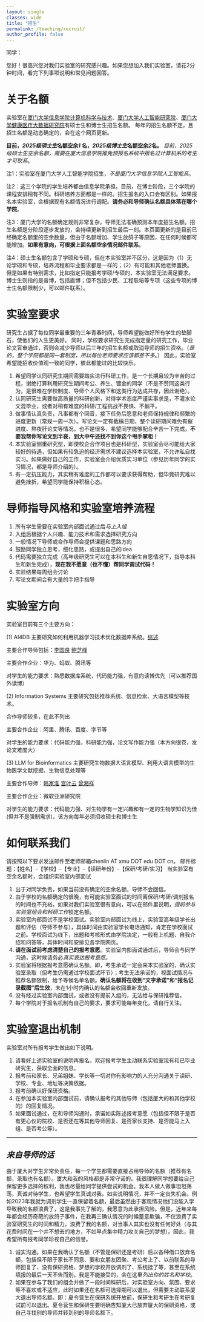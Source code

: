 ```yaml
---
layout: single
classes: wide
title: "招生"
permalink: /teaching/recruit/
author_profile: false
---
```


同学：

您好！很高兴您对我们实验室的研究感兴趣。如果您想加入我们实验室，请花2分钟时间，看完下列事项说明和常见问题回答。

# 关于名额

实验室在[厦门大学信息学院计算机科学与技术](https://informatics.xmu.edu.cn/)、[厦门大学人工智能研究院](https://iai.xmu.edu.cn/)、[厦门大学健康医疗大数据研究院](https://nidshm.xmu.edu.cn/)有硕士生和博士生招生名额。
每年的招生名额不定，且招生名额是动态确定的，会在这个网页更新。

__目前，*2025级硕士生*名额空余*1* 名，*2025级博士生*名额空余*2*名。__
*目前，2025级硕士生空余名额，需要在厦大信息学院推免预报名系统中报名过计算机系的考生才可联系*。

注1：实验室在厦门大学人工智能学院招生，*不是厦门大学信息学院人工智能系*。

注2：这三个学院的学生培养都由信息学院承担。目前，在博士阶段，三个学院的课程安排稍有不同。科研培养方面都是一样的。招生报名的入口会有区别。如果报名本实验室，会根据现有名额情况进行调配。__请务必和导师确认名额具体落在哪个学院__。

注3：厦门大学的名额确定规则非常复杂，导师无法准确预测本年度招生名额。招生名额是分阶段逐步发放的，会持续更新到招生最后一刻。本页面更新的是目前已经确定名额里的空余数量，但由于名额增加、学生放鸽子等原因，在任何时候都可能增加。__如果有意向，可根据上面名额空余情况邮件联系__。

注4：硕士生名额包含了学硕和专硕，但在本实验室并不区分，这是因为（1）无论学硕和专硕，培养流程和毕业要求都是一样的；（2）有可能和其他老师置换。但是如果有特别需求，比如指定只能报考学硕/专硕的，本实验室无法满足要求。博士生则指的是普博，包括直博；但不包括少民、工程联培等专项（这些专项的博士生名额限制少，可以邮件联系）。

# 实验室要求

研究生占据了每位同学最重要的三年青春时间，导师希望能做好所有学生的垫脚石，使他们的人生更美好。
同时，学校要求研究生完成指定量的研究工作，毕业论文盲审通过，否则会减少导师以后三年的招生名额或取消导师的招生资格。（*是的，整个学院都是同一套制度，所以每位老师要求应该都差不多*。）
因此，实验室希望能招收价值观一致的同学，彼此都能过的比较快乐。
1. 希望同学认同研究生期间需要踏实进行科研工作，是一个长期且较为辛苦的过程，谢绝打算利用研究生期间考公、养生、镀金的同学（不是不赞同这类行为，是很难在学校制度、导师个人风格下和这类行为达成共存，因此谢绝）。
2. 认同研究生需要做高质量的科研创新，对待学术态度严谨实事求是，不灌水论文混毕业，或者对稍有难度的科研/工程挑战不畏惧、不躺平。
3. 做事情认真负责，凡事都有个回音，接下任务后愿意和老师保持规律和频繁的进度更新（常规一周一次）。写论文一定有截稿日期，整个读研期间难免有催进度、熬夜肝论文等情况，也不是很多，希望同学能够配合辛苦一下完成。**不要我帮你写论文到半夜，到大中午还找不到你这个甩手掌柜！**
4. 本实验室侧重研究型，即使校企合作项目也是科研型，实验室会尽可能给大家较好的待遇，但如果有较急迫的经济需求不建议选择本实验室，不允许私自找实习。如果做好自己的工作，实验室会介绍优质实习单位（参见历年同学的实习情况，都是导师介绍的）。
5. 有一定抗压能力，其实稍有难度的工作都可以要求获得帮助，但毕竟研究难以避免挫折，希望同学能保持积极心态。

# 导师指导风格和实验室培养流程

1. 所有学生需要在实验室内部面试通过后*马上入组*
2. 入组后根据个人兴趣、能力技术和需求选择研究方向
3. 一般情况下导师或合作导师会提供课题和思路方向
4. 鼓励同学独立思考，细化思路，或提出自己的idea
5. 代码需要独立完成（高年级研究生可以在本科生和新生自愿情况下，指导本科生和新生完成），**现在我不愿意（也不懂）帮同学调试代码！**
6. 实验结果每周组会讨论
7. 写论文期间会有大量的手把手指导

# 实验室方向

实验室目前有三个主要方向：

(1) AI4DB
主要研究如何利用机器学习技术优化数据库系统。[综述](https://dbgroup.cs.tsinghua.edu.cn/ligl/papers/joc19-ai4db-cn.pdf)

主要合作导师包括：[李国良](https://dbgroup.cs.tsinghua.edu.cn/ligl/index_cn.html#:~:text=%E6%9D%8E%E5%9B%BD%E8%89%AF%EF%BC%8C%E6%B8%85%E5%8D%8E%E5%A4%A7%E5%AD%A6) [鲍芝峰](https://baozhifeng.net/#:~:text=Zhifeng%20Bao.%20I%20lead%20the%20Big%20Data%20and)

主要合作企业：华为、蚂蚁、腾讯等

对学生的能力要求：熟悉数据库系统，代码能力强，有意向读博优先（可以推荐国外读博）

(2) Information Systems
主要研究包括推荐系统、信息检索、大语言模型等技术。

合作导师较多，在此不列出

主要合作企业：阿里、腾讯、百度、字节等

对学生的能力要求：代码能力强，科研能力强，论文写作能力强（本方向很卷，发论文难度大）

(3) LLM for Bioinformatics
主要研究生物数据大语言模型、利用大语言模型的生物医学文献挖掘、生物信息处理等

主要合作导师：[韩家淮](https://hanlab.xmu.edu.cn/) [宫叶云](https://www.microsoft.com/en-us/research/people/yegong/#:~:text=Dr.%20Yeyun%20Gong%20is%20a%20principal%20research%20manager?msockid=383090560f1265ff0623807a0b126799) [曾湘祥](http://csee.hnu.edu.cn/people/zengxiangxiang#:~:text=%E6%9B%BE%E6%B9%98%E7%A5%A5-%E6%B9%96%E5%A4%A7%E4%BF%A1%E6%81%AF) 

主要合作企业：微软亚洲研究院

对学生的能力要求：代码能力强、对生物学有一定兴趣和有一定的生物学知识为佳(但并不是强制需求)，该方向每年必须招收硕士和博士生

# 如何联系我们

请按照以下要求发送邮件至老师邮箱chenlin AT xmu DOT edu DOT cn。
邮件标题：【姓名】-【学校】-【专业】-【读研年份】-【保研/考研/实习】
当实验室有空余名额时，会组织实验室内部面试

1. 出于对同学负责，如果当前没有确定的空余名额，导师不会回信。
2. 由于学校的名额确定的很晚，有可能实验室面试的时间离保研/考研/调剂报名的时间也不充裕。如果对我们实验室很有意向，可以在邮件里说明，*提前参与实验室组会和科研工作*锁定名额。
3. 实验室内部面试不是学校面试。实验室内部面试为线上，实验室高年级学长出题和评估（导师不参与），具体时间由实验室学长电话通知，肯定在学校面试之前。学校面试为线下，出题和考核形式由学院决定，一般有上机题、自我介绍和问答等，具体时间和安排见各学院网页。
4. __请在面试前考虑清楚自己的报考意愿__。实验室内部面试通过后，导师会与同学沟通，这时候请务必*真实表达报考意愿*。
5. 实验室将根据报考意愿确认名额。即，考生承诺一定会来本实验室的，确认实验室录取（但考生仍需通过学校面试环节）；考生无法承诺的，视面试情况与推荐名额限制，给予等候名单名额。__确认名额将在收到“文字承诺”和“报名记录截图”后生效__，未在1小时内确认的名额会收回重新发放。
6. 没有经过实验室内部面试，或者没有提前入组的，无法给与保研推荐信。
7. 每个学院对于报名机制有自己的要求，要求可能每年变化，请自行关注。
		
# 实验室退出机制

实验室对所有报考学生做出如下说明。

1. 请看好上述实验室的说明再报名。欢迎报考学生主动联系实验室现有和已毕业研究生，获取全面的信息。
2. 报考前和家长、兄弟姐妹、学长等一切对你有影响力的人充分沟通关于读研、学校、专业、地址等决策依据。
3. 报考前确认好保研资格。
4. 在参加本实验室内部面试前，请确认报考的其他导师（包括厦大的和其他学校的）的回复情况。
5. 如果面试通过，在和导师沟通时，承诺如实陈述报考意愿（包括但不限于是否有更心仪的院校、是否还在等其他导师回复、是否家长支持、是否能马上入组、是否考公等）。

---
*来自导师的话*
---

由于厦大对学生非常负责任，每一个学生都需要直接占用导师的名额（推荐有名额，录取也有名额）。厦大和我的风格都是非常守诺的。我很理解同学想要给自己保留更多选择的权利，我也尽量给同学提供尝试的机会。我本人做人做事坦坦荡荡，真诚对待学生，也希望学生真诚对我。如实说明情况，并不一定丧失机会。例如2023年我就为调剂学生一直保留着名额，最后虽然由于客观情况他们没能入学导致我的名额浪费了，这是我事先了解的，我愿意为此承担风险。但是，近年来每年都会经历奇葩的放鸽子事件，在我再三确认情况的时候蓄意欺骗，不仅浪费了实验室研究生的时间和精力，浪费了我的名额，对当事人其实也没有任何好处（与其花费时间在一个并不想去的地方，不如早点集中精力攻关自己的梦想）。因此，我希望所有报考同学珍视自己的信誉。

1. 诚实沟通。如果在我确认了名额（不管是保研还是考研）后以各种借口放弃名额，包括但不限于家长不同意、要和女朋友团聚、考公考上了、以前联系的导师回复了、没有保研资格、梦想的学校开放调剂了、系统挂了等，甚至在系统填报的最后一天不告而别，我是不能接受的，会在这里*列出你的姓名和学校*。
2. 如果在参与了我们的组会并做了一段时间科研后，对实验室方向、氛围、要求等不喜欢或不适应，此时如果还在名额可选择期可以退出，但需要主动联系厦大退出导师名额。即：夏令营生在保研系统开放前，保研生和考研生在考研复试前可以退出。夏令营生和保研生要明确告知厦大已放弃厦大的保研资格，或自己寻找别的导师并转到别的导师名额下。
